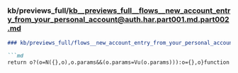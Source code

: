 ### kb/previews_full/kb__previews_full__flows__new_account_entry_from_your_personal_account@auth.har.part001.md.part002.md

```md
### kb/previews_full/flows__new_account_entry_from_your_personal_account@auth.har.part001.md (part 002)

```md
return o?(o=N({},o),o.params&&(o.params=Vu(o.params))):o={},o}function Co(o,e,i){re
```

```

```
